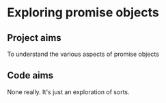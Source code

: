 # Exploring promise objects
## Project aims
To understand the various aspects of promise objects

## Code aims
None really. It's just an exploration of sorts.